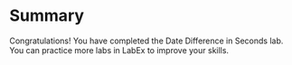# Summary

Congratulations! You have completed the Date Difference in Seconds lab. You can practice more labs in LabEx to improve your skills.
